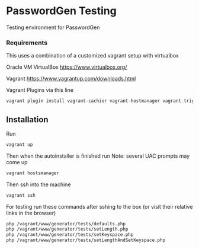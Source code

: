 # PasswordGen Testing
Testing environment for PasswordGen


### Requirements
This uses a combination of a customized vagrant setup with virtualbox

Oracle VM VirtualBox https://www.virtualbox.org/

Vagrant https://www.vagrantup.com/downloads.html

Vagrant Plugins via this line
```bash
vagrant plugin install vagrant-cachier vagrant-hostmanager vagrant-triggers vagrant-vbguest
```

## Installation
Run
```bash
vagrant up
```

Then when the autoinstaller is finished run
Note: several UAC prompts may come up
```bash
vagrant hostsmanager
```

Then ssh into the machine
```bash
vagrant ssh
```

For testing run these commands after sshing to the box (or visit their relative links in the browser)
```bash
php /vagrant/www/generator/tests/defaults.php
php /vagrant/www/generator/tests/setLength.php
php /vagrant/www/generator/tests/setKeyspace.php
php /vagrant/www/generator/tests/setLengthAndSetKeyspace.php
```
